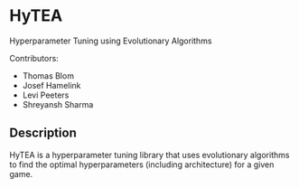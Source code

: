 # HyTEA

Hyperparameter Tuning using Evolutionary Algorithms

Contributors:

- Thomas Blom
- Josef Hamelink
- Levi Peeters
- Shreyansh Sharma

## Description

HyTEA is a hyperparameter tuning library that uses evolutionary algorithms to find the optimal hyperparameters (including architecture) for a given game.
